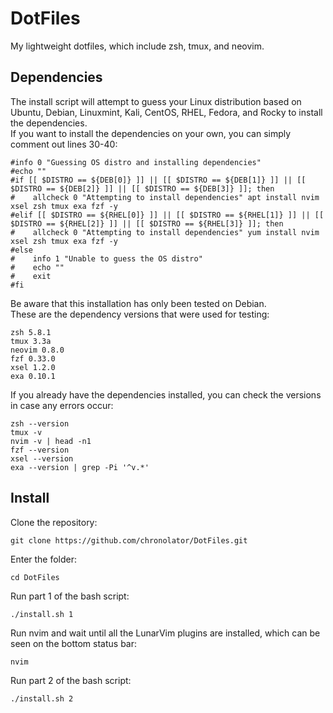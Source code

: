 # DotFiles
My lightweight dotfiles, which include zsh, tmux, and neovim.

## Dependencies
The install script will attempt to guess your Linux distribution based on Ubuntu, Debian, Linuxmint, Kali, CentOS, RHEL, Fedora, and Rocky to install the dependencies.  
If you want to install the dependencies on your own, you can simply comment out lines 30-40:  
```
#info 0 "Guessing OS distro and installing dependencies"
#echo ""
#if [[ $DISTRO == ${DEB[0]} ]] || [[ $DISTRO == ${DEB[1]} ]] || [[ $DISTRO == ${DEB[2]} ]] || [[ $DISTRO == ${DEB[3]} ]]; then
#    allcheck 0 "Attempting to install dependencies" apt install nvim xsel zsh tmux exa fzf -y
#elif [[ $DISTRO == ${RHEL[0]} ]] || [[ $DISTRO == ${RHEL[1]} ]] || [[ $DISTRO == ${RHEL[2]} ]] || [[ $DISTRO == ${RHEL[3]} ]]; then
#    allcheck 0 "Attempting to install dependencies" yum install nvim xsel zsh tmux exa fzf -y
#else
#    info 1 "Unable to guess the OS distro"
#    echo ""
#    exit
#fi
```

Be aware that this installation has only been tested on Debian.  
These are the dependency versions that were used for testing:  
```
zsh 5.8.1  
tmux 3.3a  
neovim 0.8.0  
fzf 0.33.0  
xsel 1.2.0  
exa 0.10.1  
```

If you already have the dependencies installed, you can check the versions in case any errors occur:  
```
zsh --version
tmux -v
nvim -v | head -n1
fzf --version
xsel --version
exa --version | grep -Pi '^v.*'
```  

## Install
Clone the repository:  
```
git clone https://github.com/chronolator/DotFiles.git
```  

Enter the folder:  
```
cd DotFiles
```  

Run part 1 of the bash script:  
```
./install.sh 1
```  

Run nvim and wait until all the LunarVim plugins are installed, which can be seen on the bottom status bar:  
```
nvim
```

Run part 2 of the bash script:  
```
./install.sh 2
```  
